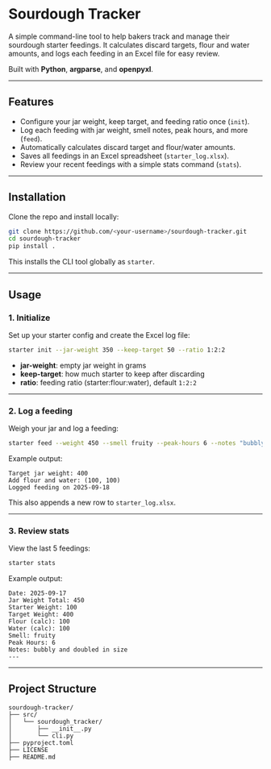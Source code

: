 # Sourdough Tracker

A simple command-line tool to help bakers track and manage their sourdough starter feedings.
It calculates discard targets, flour and water amounts, and logs each feeding in an Excel file for easy review.

Built with **Python**, **argparse**, and **openpyxl**.

---

## Features

* Configure your jar weight, keep target, and feeding ratio once (`init`).
* Log each feeding with jar weight, smell notes, peak hours, and more (`feed`).
* Automatically calculates discard target and flour/water amounts.
* Saves all feedings in an Excel spreadsheet (`starter_log.xlsx`).
* Review your recent feedings with a simple stats command (`stats`).

---

## Installation

Clone the repo and install locally:

```bash
git clone https://github.com/<your-username>/sourdough-tracker.git
cd sourdough-tracker
pip install .
```

This installs the CLI tool globally as `starter`.

---

## Usage

### 1. Initialize

Set up your starter config and create the Excel log file:

```bash
starter init --jar-weight 350 --keep-target 50 --ratio 1:2:2
```

* **jar-weight**: empty jar weight in grams
* **keep-target**: how much starter to keep after discarding
* **ratio**: feeding ratio (starter\:flour\:water), default `1:2:2`

---

### 2. Log a feeding

Weigh your jar and log a feeding:

```bash
starter feed --weight 450 --smell fruity --peak-hours 6 --notes "bubbly and doubled in size"
```

Example output:

```
Target jar weight: 400
Add flour and water: (100, 100)
Logged feeding on 2025-09-18
```

This also appends a new row to `starter_log.xlsx`.

---

### 3. Review stats

View the last 5 feedings:

```bash
starter stats
```

Example output:

```
Date: 2025-09-17
Jar Weight Total: 450
Starter Weight: 100
Target Weight: 400
Flour (calc): 100
Water (calc): 100
Smell: fruity
Peak Hours: 6
Notes: bubbly and doubled in size
---
```

---

## Project Structure

```
sourdough-tracker/
├── src/
│   └── sourdough_tracker/
│       ├── __init__.py
│       └── cli.py
├── pyproject.toml
├── LICENSE
├── README.md
```
